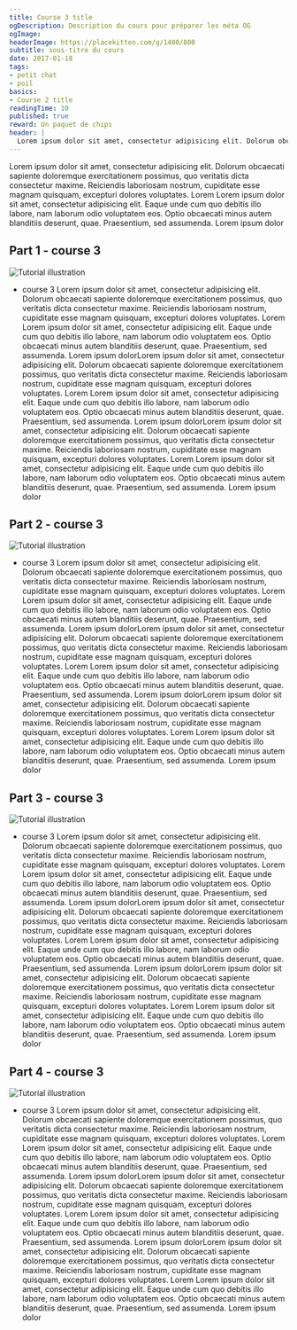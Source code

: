 ```yaml
---
title: Course 3 title
ogDescription: Description du cours pour préparer les méta OG
ogImage:
headerImage: https://placekitten.com/g/1400/800
subtitle: sous-titre du cours
date: 2017-01-18
tags:
- petit chat
- poil
basics:
- Course 2 title
readingTime: 10
published: true
reward: Un paquet de chips
header: |
  Lorem ipsum dolor sit amet, consectetur adipisicing elit. Dolorum obcaecati sapiente doloremque exercitationem possimus, quo veritatis dicta consectetur maxime. Reiciendis laboriosam nostrum, cupiditate esse magnam quisquam, excepturi dolores voluptates.
---
```


Lorem ipsum dolor sit amet, consectetur adipisicing elit. Dolorum obcaecati sapiente doloremque exercitationem possimus, quo veritatis dicta consectetur maxime. Reiciendis laboriosam nostrum, cupiditate esse magnam quisquam, excepturi dolores voluptates.
Lorem Lorem ipsum dolor sit amet, consectetur adipisicing elit. Eaque unde cum quo debitis illo labore, nam laborum odio voluptatem eos. Optio obcaecati minus autem blanditiis deserunt, quae. Praesentium, sed assumenda. Lorem ipsum dolor

## Part 1 - course 3
![Tutorial illustration](https://placekitten.com/g/950/600)

 - course 3
Lorem ipsum dolor sit amet, consectetur adipisicing elit. Dolorum obcaecati sapiente doloremque exercitationem possimus, quo veritatis dicta consectetur maxime. Reiciendis laboriosam nostrum, cupiditate esse magnam quisquam, excepturi dolores voluptates.
Lorem Lorem ipsum dolor sit amet, consectetur adipisicing elit. Eaque unde cum quo debitis illo labore, nam laborum odio voluptatem eos. Optio obcaecati minus autem blanditiis deserunt, quae. Praesentium, sed assumenda. Lorem ipsum dolorLorem ipsum dolor sit amet, consectetur adipisicing elit. Dolorum obcaecati sapiente doloremque exercitationem possimus, quo veritatis dicta consectetur maxime. Reiciendis laboriosam nostrum, cupiditate esse magnam quisquam, excepturi dolores voluptates.
Lorem Lorem ipsum dolor sit amet, consectetur adipisicing elit. Eaque unde cum quo debitis illo labore, nam laborum odio voluptatem eos. Optio obcaecati minus autem blanditiis deserunt, quae. Praesentium, sed assumenda. Lorem ipsum dolorLorem ipsum dolor sit amet, consectetur adipisicing elit. Dolorum obcaecati sapiente doloremque exercitationem possimus, quo veritatis dicta consectetur maxime. Reiciendis laboriosam nostrum, cupiditate esse magnam quisquam, excepturi dolores voluptates.
Lorem Lorem ipsum dolor sit amet, consectetur adipisicing elit. Eaque unde cum quo debitis illo labore, nam laborum odio voluptatem eos. Optio obcaecati minus autem blanditiis deserunt, quae. Praesentium, sed assumenda. Lorem ipsum dolor

## Part 2 - course 3

![Tutorial illustration](https://placekitten.com/g/950/600)

 - course 3
Lorem ipsum dolor sit amet, consectetur adipisicing elit. Dolorum obcaecati sapiente doloremque exercitationem possimus, quo veritatis dicta consectetur maxime. Reiciendis laboriosam nostrum, cupiditate esse magnam quisquam, excepturi dolores voluptates.
Lorem Lorem ipsum dolor sit amet, consectetur adipisicing elit. Eaque unde cum quo debitis illo labore, nam laborum odio voluptatem eos. Optio obcaecati minus autem blanditiis deserunt, quae. Praesentium, sed assumenda. Lorem ipsum dolorLorem ipsum dolor sit amet, consectetur adipisicing elit. Dolorum obcaecati sapiente doloremque exercitationem possimus, quo veritatis dicta consectetur maxime. Reiciendis laboriosam nostrum, cupiditate esse magnam quisquam, excepturi dolores voluptates.
Lorem Lorem ipsum dolor sit amet, consectetur adipisicing elit. Eaque unde cum quo debitis illo labore, nam laborum odio voluptatem eos. Optio obcaecati minus autem blanditiis deserunt, quae. Praesentium, sed assumenda. Lorem ipsum dolorLorem ipsum dolor sit amet, consectetur adipisicing elit. Dolorum obcaecati sapiente doloremque exercitationem possimus, quo veritatis dicta consectetur maxime. Reiciendis laboriosam nostrum, cupiditate esse magnam quisquam, excepturi dolores voluptates.
Lorem Lorem ipsum dolor sit amet, consectetur adipisicing elit. Eaque unde cum quo debitis illo labore, nam laborum odio voluptatem eos. Optio obcaecati minus autem blanditiis deserunt, quae. Praesentium, sed assumenda. Lorem ipsum dolor

## Part 3 - course 3

![Tutorial illustration](https://placekitten.com/g/950/600)

 - course 3
Lorem ipsum dolor sit amet, consectetur adipisicing elit. Dolorum obcaecati sapiente doloremque exercitationem possimus, quo veritatis dicta consectetur maxime. Reiciendis laboriosam nostrum, cupiditate esse magnam quisquam, excepturi dolores voluptates.
Lorem Lorem ipsum dolor sit amet, consectetur adipisicing elit. Eaque unde cum quo debitis illo labore, nam laborum odio voluptatem eos. Optio obcaecati minus autem blanditiis deserunt, quae. Praesentium, sed assumenda. Lorem ipsum dolorLorem ipsum dolor sit amet, consectetur adipisicing elit. Dolorum obcaecati sapiente doloremque exercitationem possimus, quo veritatis dicta consectetur maxime. Reiciendis laboriosam nostrum, cupiditate esse magnam quisquam, excepturi dolores voluptates.
Lorem Lorem ipsum dolor sit amet, consectetur adipisicing elit. Eaque unde cum quo debitis illo labore, nam laborum odio voluptatem eos. Optio obcaecati minus autem blanditiis deserunt, quae. Praesentium, sed assumenda. Lorem ipsum dolorLorem ipsum dolor sit amet, consectetur adipisicing elit. Dolorum obcaecati sapiente doloremque exercitationem possimus, quo veritatis dicta consectetur maxime. Reiciendis laboriosam nostrum, cupiditate esse magnam quisquam, excepturi dolores voluptates.
Lorem Lorem ipsum dolor sit amet, consectetur adipisicing elit. Eaque unde cum quo debitis illo labore, nam laborum odio voluptatem eos. Optio obcaecati minus autem blanditiis deserunt, quae. Praesentium, sed assumenda. Lorem ipsum dolor

## Part 4 - course 3

![Tutorial illustration](https://placekitten.com/g/950/600)

 - course 3
Lorem ipsum dolor sit amet, consectetur adipisicing elit. Dolorum obcaecati sapiente doloremque exercitationem possimus, quo veritatis dicta consectetur maxime. Reiciendis laboriosam nostrum, cupiditate esse magnam quisquam, excepturi dolores voluptates.
Lorem Lorem ipsum dolor sit amet, consectetur adipisicing elit. Eaque unde cum quo debitis illo labore, nam laborum odio voluptatem eos. Optio obcaecati minus autem blanditiis deserunt, quae. Praesentium, sed assumenda. Lorem ipsum dolorLorem ipsum dolor sit amet, consectetur adipisicing elit. Dolorum obcaecati sapiente doloremque exercitationem possimus, quo veritatis dicta consectetur maxime. Reiciendis laboriosam nostrum, cupiditate esse magnam quisquam, excepturi dolores voluptates.
Lorem Lorem ipsum dolor sit amet, consectetur adipisicing elit. Eaque unde cum quo debitis illo labore, nam laborum odio voluptatem eos. Optio obcaecati minus autem blanditiis deserunt, quae. Praesentium, sed assumenda. Lorem ipsum dolorLorem ipsum dolor sit amet, consectetur adipisicing elit. Dolorum obcaecati sapiente doloremque exercitationem possimus, quo veritatis dicta consectetur maxime. Reiciendis laboriosam nostrum, cupiditate esse magnam quisquam, excepturi dolores voluptates.
Lorem Lorem ipsum dolor sit amet, consectetur adipisicing elit. Eaque unde cum quo debitis illo labore, nam laborum odio voluptatem eos. Optio obcaecati minus autem blanditiis deserunt, quae. Praesentium, sed assumenda. Lorem ipsum dolor